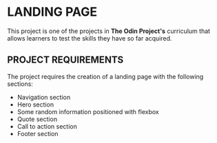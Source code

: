 # LANDING PAGE

This project is one of the projects in **The Odin Project's** curriculum that allows learners to test the skills they have so far acquired.

## PROJECT REQUIREMENTS

The project requires the creation of a landing page with the following sections:
- Navigation section
- Hero section
- Some random information positioned with flexbox
- Quote section
- Call to action section
- Footer section